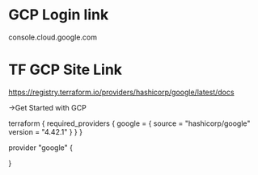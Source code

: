 # GCP Login link 
console.cloud.google.com

# TF GCP Site Link
https://registry.terraform.io/providers/hashicorp/google/latest/docs

->Get Started with GCP 

terraform {
  required_providers {
    google = {
      source = "hashicorp/google"
      version = "4.42.1"
    }
  }
}

provider "google" {
  
}
